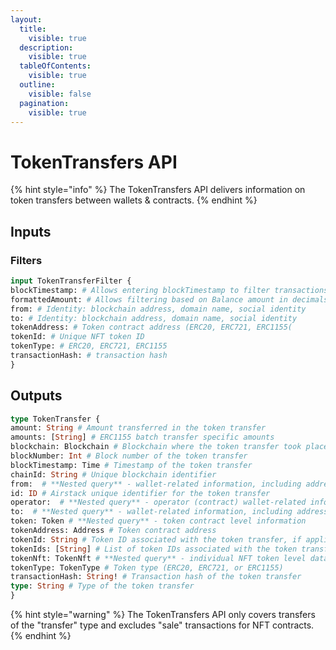 ```yaml
---
layout:
  title:
    visible: true
  description:
    visible: true
  tableOfContents:
    visible: true
  outline:
    visible: false
  pagination:
    visible: true
---
```


# TokenTransfers API

{% hint style="info" %}
The TokenTransfers API delivers information on token transfers between wallets & contracts.
{% endhint %}

## Inputs

### Filters

```graphql
input TokenTransferFilter {
blockTimestamp: # Allows entering blockTimestamp to filter transactions which happened in specific periods
formattedAmount: # Allows filtering based on Balance amount in decimals, e.g. show me Balances above 200
from: # Identity: blockchain address, domain name, social identity
to: # Identity: blockchain address, domain name, social identity 
tokenAddress: # Token contract address (ERC20, ERC721, ERC1155(
tokenId: # Unique NFT token ID
tokenType: # ERC20, ERC721, ERC1155
transactionHash: # transaction hash
}
```

## Outputs

```graphql
type TokenTransfer {
amount: String # Amount transferred in the token transfer
amounts: [String] # ERC1155 batch transfer specific amounts
blockchain: Blockchain # Blockchain where the token transfer took place
blockNumber: Int # Block number of the token transfer
blockTimestamp: Time # Timestamp of the token transfer
chainId: String # Unique blockchain identifier
from:  # **Nested query** - wallet-related information, including address, domains, social profile, other token balances, and transfer history.
id: ID # Airstack unique identifier for the token transfer
operator:  # **Nested query** - operator (contract) wallet-related information, including address, domains, social profile, other token balances, and transfer history.
to:  # **Nested query** - wallet-related information, including address, domains, social profile, other token balances, and transfer history.
token: Token # **Nested query** - token contract level information
tokenAddress: Address # Token contract address
tokenId: String # Token ID associated with the token transfer, if applicable
tokenIds: [String] # List of token IDs associated with the token transfer, if applicable
tokenNft: TokenNft # **Nested query** - individual NFT token level data
tokenType: TokenType # Token type (ERC20, ERC721, or ERC1155)
transactionHash: String! # Transaction hash of the token transfer
type: String # Type of the token transfer
}
```

{% hint style="warning" %}
The TokenTransfers API only covers transfers of the "transfer" type and excludes "sale" transactions for NFT contracts.
{% endhint %}
